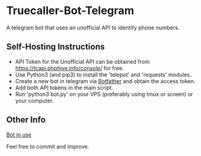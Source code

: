 # Truecaller-Bot-Telegram
A telegram bot that uses an unofficial API to identify phone numbers.

## Self-Hosting Instructions
* API Token for the Unofficial API can be obtained from https://tcapi.phphive.info/console/ for free.
* Use Python3 (and pip3) to install the 'telepot' and 'requests' modules.
* Create a new bot in telegram via [Botfather](https://telegram.me/botfather) and obtain the access token.
* Add both API tokens in the main script.
* Run 'python3 bot.py' on your VPS (preferably using tmux or screen) or your computer.


## Other Info
[Bot in use](https://i.imgur.com/QsbRdgX.png)


Feel free to commit and improve.

